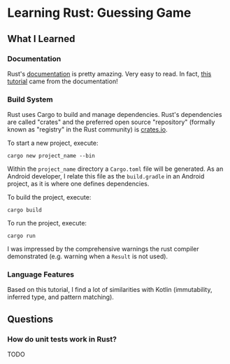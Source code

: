 # Learning Rust: Guessing Game

## What I Learned

### Documentation

Rust's [documentation](https://doc.rust-lang.org/book/first-edition/README.html) is pretty amazing. Very easy to read. In fact, [this tutorial](https://doc.rust-lang.org/book/first-edition/guessing-game.html) came from the documentation!

### Build System

Rust uses Cargo to build and manage dependencies. Rust's dependencies are called "crates" and the preferred open source "repository" (formally known as "registry" in the Rust community) is [crates.io](http://crates.io).

To start a new project, execute:

```shell
cargo new project_name --bin
```

Within the `project_name` directory a `Cargo.toml` file will be generated. As an Android developer, I relate this file as the `build.gradle` in an Android project, as it is where one defines dependencies.

To build the project, execute:

```shell
cargo build
```

To run the project, execute:

```shell
cargo run
```

I was impressed by the comprehensive warnings the rust compiler demonstrated (e.g. warning when a `Result` is not used).

### Language Features

Based on this tutorial, I find a lot of similarities with Kotlin (immutability, inferred type, and pattern matching).

## Questions

### How do unit tests work in Rust?

TODO
